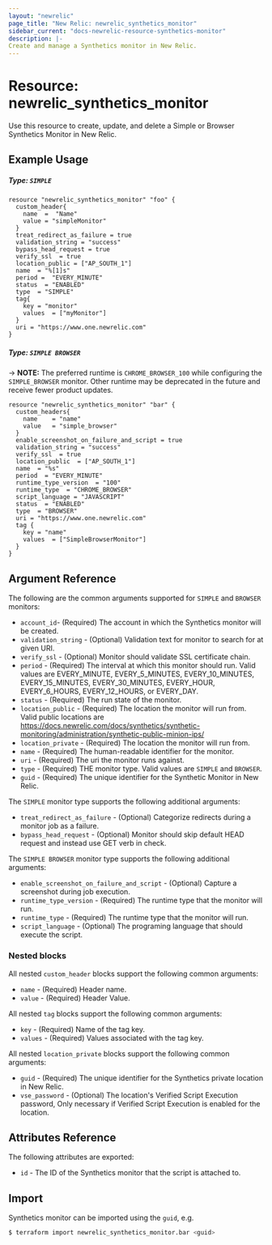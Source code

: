 ```yaml
---
layout: "newrelic"
page_title: "New Relic: newrelic_synthetics_monitor"
sidebar_current: "docs-newrelic-resource-synthetics-monitor"
description: |-
Create and manage a Synthetics monitor in New Relic.
---
```


# Resource: newrelic\_synthetics\_monitor

Use this resource to create, update, and delete a Simple or Browser Synthetics Monitor in New Relic.

## Example Usage

##### Type: `SIMPLE`
```hcl
resource "newrelic_synthetics_monitor" "foo" {
  custom_header{
    name  =  "Name"
    value = "simpleMonitor"
  }
  treat_redirect_as_failure = true
  validation_string = "success"
  bypass_head_request = true
  verify_ssl  = true
  location_public = ["AP_SOUTH_1"]
  name  = "%[1]s"
  period =  "EVERY_MINUTE"
  status  = "ENABLED"
  type  = "SIMPLE"
  tag{
    key = "monitor"
    values  = ["myMonitor"]
  }
  uri = "https://www.one.newrelic.com"
}
```

##### Type: `SIMPLE BROWSER`

-> **NOTE:** The preferred runtime is `CHROME_BROWSER_100` while configuring the `SIMPLE_BROWSER` monitor. Other runtime may be deprecated in the future and receive fewer product updates.

```hcl
resource "newrelic_synthetics_monitor" "bar" {
  custom_headers{
    name	= "name"
    value	= "simple_browser"
  }
  enable_screenshot_on_failure_and_script = true
  validation_string = "success"
  verify_ssl  = true
  location_public  = ["AP_SOUTH_1"]
  name  = "%s"
  period  = "EVERY_MINUTE"
  runtime_type_version  = "100"
  runtime_type  = "CHROME_BROWSER"
  script_language = "JAVASCRIPT"
  status  = "ENABLED"
  type  = "BROWSER"
  uri = "https://www.one.newrelic.com"
  tag {
    key = "name"
    values  = ["SimpleBrowserMonitor"]
  }
}

```
## Argument Reference

The following are the common arguments supported for `SIMPLE` and `BROWSER` monitors:

* `account_id`- (Required) The account in which the Synthetics monitor will be created.
* `validation_string` - (Optional) Validation text for monitor to search for at given URI.
* `verify_ssl` - (Optional) Monitor should validate SSL certificate chain.
* `period` - (Required) The interval at which this monitor should run. Valid values are EVERY_MINUTE, EVERY_5_MINUTES, EVERY_10_MINUTES, EVERY_15_MINUTES, EVERY_30_MINUTES, EVERY_HOUR, EVERY_6_HOURS, EVERY_12_HOURS, or EVERY_DAY.
* `status` - (Required) The run state of the monitor.
* `location_public` - (Required) The location the monitor will run from. Valid public locations are https://docs.newrelic.com/docs/synthetics/synthetic-monitoring/administration/synthetic-public-minion-ips/
* `location_private` - (Required) The location the monitor will run from.
* `name` - (Required) The human-readable identifier for the monitor.
* `uri` - (Required) The uri the monitor runs against.
* `type` - (Required) THE monitor type. Valid values are `SIMPLE` and `BROWSER`.
* `guid` - (Required) The unique identifier for the Synthetic Monitor in New Relic.

The `SIMPLE` monitor type supports the following additional arguments:

* `treat_redirect_as_failure` - (Optional) Categorize redirects during a monitor job as a failure.
* `bypass_head_request` - (Optional) Monitor should skip default HEAD request and instead use GET verb in check.

The `SIMPLE BROWSER` monitor type supports the following additional arguments:

* `enable_screenshot_on_failure_and_script` - (Optional) Capture a screenshot during job execution.
* `runtime_type_version` - (Required) The runtime type that the monitor will run.
* `runtime_type` - (Required) The runtime type that the monitor will run.
* `script_language` - (Optional) The programing language that should execute the script.

### Nested blocks

All nested `custom_header` blocks support the following common arguments:

* `name` - (Required) Header name.
* `value` - (Required) Header Value.

All nested `tag` blocks support the following common arguments:

* `key` - (Required) Name of the tag key.
* `values` - (Required) Values associated with the tag key.

All nested `location_private` blocks support the following common arguments:

* `guid` - (Required) The unique identifier for the Synthetics private location in New Relic.
* `vse_password` - (Optional) The location's Verified Script Execution password, Only necessary if Verified Script Execution is enabled for the location.

## Attributes Reference

The following attributes are exported:

* `id` - The ID of the Synthetics monitor that the script is attached to.

## Import

Synthetics monitor can be imported using the `guid`, e.g.

```bash
$ terraform import newrelic_synthetics_monitor.bar <guid>
```